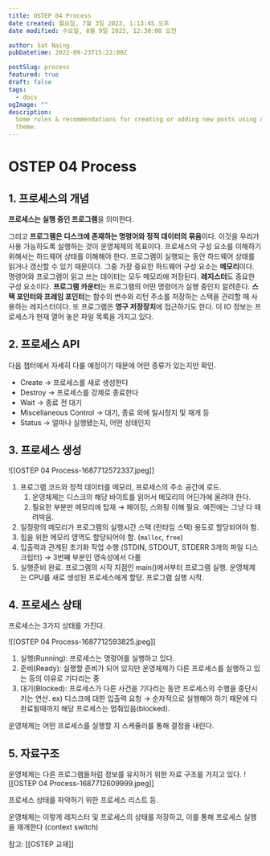 ```yaml
---
title: OSTEP 04 Process
date created: 월요일, 7월 3일 2023, 1:13:45 오후
date modified: 수요일, 8월 9일 2023, 12:30:08 오전

author: Sat Naing
pubDatetime: 2022-09-23T15:22:00Z

postSlug: process
featured: true
draft: false
tags:
  - docs
ogImage: ""
description:
  Some rules & recommendations for creating or adding new posts using AstroPaper
  theme.
---
```

# OSTEP 04 Process

## 1. 프로세스의 개념

**프로세스는 실행 중인 프로그램**을 의미한다.

그리고 **프로그램은 디스크에 존재하는 명령어와 정적 데이터의 묶음**이다. 이것을 우리가 사용 가능하도록 실행하는 것이 운영체제의 목표이다.
프로세스의 구성 요소를 이해하기 위해서는 하드웨어 상태를 이해해야 한다. 프로그램이 실행되는 동안 하드웨어 상태를 읽거나 갱신할 수 있기 때문이다.
그중 가장 중요한 하드웨어 구성 요소는 **메모리**이다. 명령어와 프로그램이 읽고 쓰는 데이터는 모두 메모리에 저장된다.
**레지스터**도 중요한 구성 요소이다. **프로그램 카운터**는 프로그램의 어떤 명령어가 실행 중인지 알려준다. **스택 포인터와 프레임 포인터**는 함수의 변수와 리턴 주소를 저장하는 스택을 관리할 때 사용하는 레지스터이다.
또 프로그램은 **영구 저장장치**에 접근하기도 한다. 이 IO 정보는 프로세스가 현재 열어 놓은 파일 목록을 가지고 있다.

## 2. 프로세스 API

다음 챕터에서 자세히 다룰 예정이기 때문에 어떤 종류가 있는지만 확인.

- Create → 프로세스를 새로 생성한다
- Destroy → 프로세스를 강제로 종료한다
- Wait → 종료 전 대기
- Miscellaneous Control → 대기, 종료 외에 일시정지 및 재개 등
- Status → 얼마나 실행됐는지, 어떤 상태인지

## 3. 프로세스 생성

![[OSTEP 04 Process-1687712572337.jpeg]]

1. 프로그램 코드와 정적 데이터를 메모리, 프로세스의 주소 공간에 로드.
    1. 운영체제는 디스크의 해당 바이트를 읽어서 메모리의 어딘가에 올려야 한다.
    2. 필요한 부분만 메모리에 탑재 → 페이징, 스와핑 이해 필요. 예전에는 그냥 다 때려박음.
2. 일정량의 메모리가 프로그램의 실행시간 스택 (런타임 스택) 용도로 할당되어야 함.
3. 힙을 위한 메모리 영역도 할당되어야 함. (`malloc`, `free`)
4. 입출력과 관계된 초기화 작업 수행 (STDIN, STDOUT, STDERR 3개의 파일 디스크립터) → 3번째 부분인 영속성에서 다룸
5. 실행준비 완료. 프로그램의 시작 지점인 main()에서부터 프로그램 실행. 운영체제는 CPU를 새로 생성된 프로세스에게 할당. 프로그램 실행 시작.

## 4. 프로세스 상태

프로세스는 3가지 상태를 가진다.

![[OSTEP 04 Process-1687712593825.jpeg]]

1. 실행(Running): 프로세스는 명령어를 실행하고 있다.
2. 준비(Ready): 실행할 준비가 되어 있지만 운영체제가 다른 프로세스를 실행하고 있는 등의 이유로 기다리는 중
3. 대기(Blocked): 프로세스가 다른 사건을 기다리는 동안 프로세스의 수행을 중단시키는 연산. ex) 디스크에 대한 입출력 요청 → 순차적으로 실행해야 하기 때문에 다 완료될때까지 해당 프로세스는 멈춰있음(blocked).

운영체제는 어떤 프로세스를 실행할 지 스케쥴러를 통해 결정을 내린다.

## 5. 자료구조

운영체제는 다른 프로그램들처럼 정보를 유지하기 위한 자료 구조를 가지고 있다.
![[OSTEP 04 Process-1687712609999.jpeg]]

프로세스 상태를 파악하기 위한 프로세스 리스트 등.

운영체제는 이렇게 레지스터 및 프로세스의 상태를 저장하고, 이를 통해 프로세스 실행을 재개한다 (context switch)

참고: [[OSTEP 교재]]
